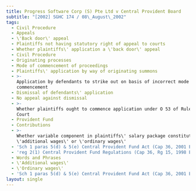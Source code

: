 ```yaml
---
title: Progress Software Corp (S) Pte Ltd v Central Provident Board
subtitle: "[2002] SGHC 174 / 08\_August\_2002"
tags:
  - Civil Procedure
  - Appeals
  - \'Back door\' appeal
  - Plaintiffs not having statutory right of appeal to courts
  - Whether plaintiffs\' application a \'back door\' appeal
  - Civil Procedure
  - Originating processes
  - Mode of commencement of proceedings
  - Plaintiffs\' application by way of originating summons
  - >-
    Application by defendants to strike out on basis of incorrect mode of
    commencement
  - Dismissal of defendants\' application
  - No appeal against dismissal
  - >-
    Whether plaintiffs ought to commence application under O 53 of Rules of
    Court
  - Provident Fund
  - Contributions
  - >-
    Whether variable component in plaintiffs\' salary package constitutes
    \'additional wages\' or \'ordinary wages\'
  - 'Sch 1 paras 5(d) & 5(e) Central Provident Fund Act (Cap 36, 2001 Ed)'
  - 'reg 2(1) Central Provident Fund Regulations (Cap 36, Rg 15, 1998 Ed)'
  - Words and Phrases
  - \'Additional wages\'
  - \'Ordinary wages\'
  - 'Sch 1 paras 5(d) & 5(e) Central Provident Fund Act (Cap 36, 2001 Ed)'
layout: single
---
```


